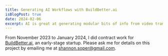 ```yaml
---
title: Generating AI Workflows with BuildBetter.ai 
isBlogPost: true
date: 2024-02-06
excerpt: AI is great at generating modular bits of info from video transcripts.
---
```

From November 2023 to January 2024, I did contract work for [BuildBetter.ai](https://buildbetter.ai/), an early-stage startup. Please ask me for details on this project by emailing me at shannon.soper@gmail.com.